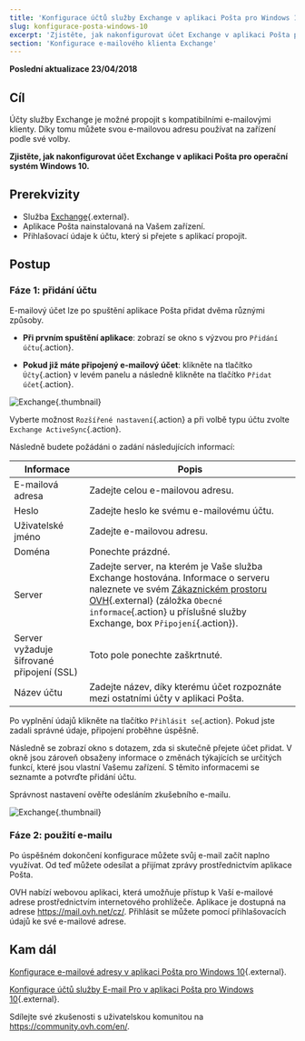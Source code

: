 ```yaml
---
title: 'Konfigurace účtů služby Exchange v aplikaci Pošta pro Windows 10'
slug: konfigurace-posta-windows-10
excerpt: 'Zjistěte, jak nakonfigurovat účet Exchange v aplikaci Pošta pro operační systém Windows 10'
section: 'Konfigurace e-mailového klienta Exchange'
---
```


**Poslední aktualizace 23/04/2018**

## Cíl

Účty služby Exchange je možné propojit s kompatibilními e-mailovými klienty. Díky tomu můžete svou e-mailovou adresu používat na zařízení podle své volby.

**Zjistěte, jak nakonfigurovat účet Exchange v aplikaci Pošta pro operační systém Windows 10.**

## Prerekvizity

- Služba [Exchange](https://www.ovh.cz/emails/){.external}.
- Aplikace Pošta nainstalovaná na Vašem zařízení.
- Přihlašovací údaje k účtu, který si přejete s aplikací propojit.

## Postup

### Fáze 1: přidání účtu

E-mailový účet lze po spuštění aplikace Pošta přidat dvěma různými způsoby.

- **Při prvním spuštění aplikace**: zobrazí se okno s výzvou pro `Přidání účtu`{.action}.

- **Pokud již máte připojený e-mailový účet**: klikněte na tlačítko `Účty`{.action} v levém panelu a následně klikněte na tlačítko `Přidat účet`{.action}.

![Exchange](images/configuration-mail-windows-step1.png){.thumbnail}

Vyberte možnost `Rozšířené nastavení`{.action} a při volbě typu účtu zvolte `Exchange ActiveSync`{.action}.

Následně budete požádáni o zadání následujících informací:

|Informace|Popis|
|---|---|
|E-mailová adresa|Zadejte celou e-mailovou adresu.|
|Heslo|Zadejte heslo ke svému e-mailovému účtu.|
|Uživatelské jméno|Zadejte e-mailovou adresu.|
|Doména|Ponechte prázdné.|
|Server|Zadejte server, na kterém je Vaše služba Exchange hostována.  Informace o serveru naleznete ve svém [Zákaznickém prostoru OVH](https://www.ovh.com/auth/?action=gotomanager){.external} (záložka `Obecné informace`{.action} u příslušné služby Exchange, box `Připojení`{.action}).|
|Server vyžaduje šifrované připojení (SSL)|Toto pole ponechte zaškrtnuté.|
|Název účtu|Zadejte název, díky kterému účet rozpoznáte mezi ostatními účty v aplikaci Pošta.|

Po vyplnění údajů klikněte na tlačítko `Přihlásit se`{.action}. Pokud jste zadali správné údaje, připojení proběhne úspěšně.

Následně se zobrazí okno s dotazem, zda si skutečně přejete účet přidat. V okně jsou zároveň obsaženy informace o změnách týkajících se určitých funkcí, které jsou vlastní Vašemu zařízení. S těmito informacemi se seznamte a potvrďte přidání účtu.

Správnost nastavení ověřte odesláním zkušebního e-mailu.

![Exchange](images/configuration-mail-windows-exchange-step2.png){.thumbnail}

### Fáze 2: použití e-mailu

Po úspěšném dokončení konfigurace můžete svůj e-mail začít naplno využívat. Od teď můžete odesílat a přijímat zprávy prostřednictvím aplikace Pošta.

OVH nabízí webovou aplikaci, která umožňuje přístup k Vaší e-mailové adrese prostřednictvím internetového prohlížeče. Aplikace je dostupná na adrese <https://mail.ovh.net/cz/>. Přihlásit se můžete pomocí přihlašovacích údajů ke své e-mailové adrese.

## Kam dál

[Konfigurace e-mailové adresy v aplikaci Pošta pro Windows 10](https://docs.ovh.com/cz/cs/emails/konfigurace-posta-windows-10/){.external}.

[Konfigurace účtů služby E-mail Pro v aplikaci Pošta pro Windows 10](https://docs.ovh.com/cz/cs/emails-pro/konfigurace-posta-windows-10/){.external}.

Sdílejte své zkušenosti s uživatelskou komunitou na <https://community.ovh.com/en/>.
